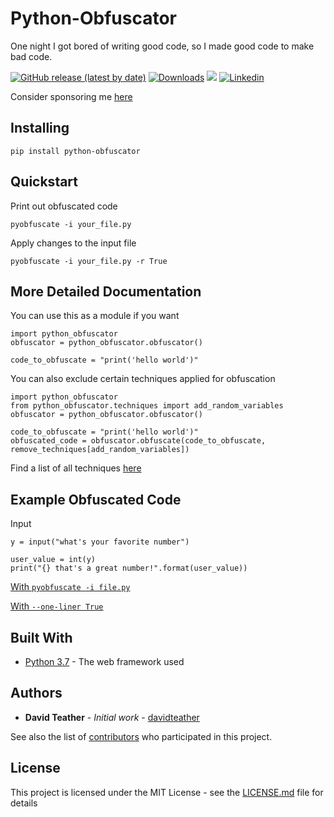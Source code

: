 # Python-Obfuscator

One night I got bored of writing good code, so I made good code to make bad code.

[![GitHub release (latest by date)](https://img.shields.io/github/v/release/davidteather/python-obfuscator?style=flat-square)](https://github.com/davidteather/python-obfuscator/releases) [![Downloads](https://static.pepy.tech/personalized-badge/python-obfuscator?period=total&units=international_system&left_color=grey&right_color=orange&left_text=Downloads)](https://pypi.org/project/python-obfuscator/) ![](https://visitor-badge.laobi.icu/badge?page_id=davidteather.python-obfuscator) [![Linkedin](https://img.shields.io/badge/LinkedIn-0077B5?style=flat-square&logo=linkedin&logoColor=white)](https://www.linkedin.com/in/david-teather-4400a37a/) 


Consider sponsoring me [here](https://github.com/sponsors/davidteather)

## Installing

```
pip install python-obfuscator
```

## Quickstart

Print out obfuscated code
```
pyobfuscate -i your_file.py
```

Apply changes to the input file
```
pyobfuscate -i your_file.py -r True
```

## More Detailed Documentation

You can use this as a module if you want
```
import python_obfuscator
obfuscator = python_obfuscator.obfuscator()

code_to_obfuscate = "print('hello world')"
```

You can also exclude certain techniques applied for obfuscation
```
import python_obfuscator
from python_obfuscator.techniques import add_random_variables
obfuscator = python_obfuscator.obfuscator()

code_to_obfuscate = "print('hello world')"
obfuscated_code = obfuscator.obfuscate(code_to_obfuscate, remove_techniques[add_random_variables])
```
Find a list of all techniques [here](https://github.com/davidteather/python-obfuscator/blob/210da2d3dfb96ab7653fad869a43cb67aeb0fe67/python_obfuscator/techniques.py#L87)

## Example Obfuscated Code

Input
```
y = input("what's your favorite number")

user_value = int(y)
print("{} that's a great number!".format(user_value))
```

[With `pyobfuscate -i file.py`](https://gist.github.com/davidteather/b6ff932140d8c174b9c6f50c9b42fdaf)


[With `--one-liner True`](https://gist.github.com/davidteather/75e48c04bf74f0262fe2919239a74295)


## Built With

* [Python 3.7](https://www.python.org/) - The web framework used

## Authors

* **David Teather** - *Initial work* - [davidteather](https://github.com/davidteather)

See also the list of [contributors](https://github.com/davidteather/python-obfuscator) who participated in this project.

## License

This project is licensed under the MIT License - see the [LICENSE.md](LICENSE.md) file for details
